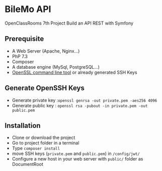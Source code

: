 # BileMo API

OpenClassRooms 7th Project
Build an API REST with Symfony

## Prerequisite
* A Web Server (Apache, Nginx...)
* PhP 7.3
* Composer
* A database engine (MySql, PostgreSQL...)
* [OpenSSL command line tool](https://www.openssl.org/docs/man1.0.2/man1/openssl.html) or already generated SSH Keys

## Generate OpenSSH Keys
* Generate private key :`openssl genrsa -out private.pem -aes256 4096`
* Generate public key : `openssl rsa -pubout -in private.pem -out public.pem`


## Installation
* Clone or download the project
* Go to project folder in a terminal
* Type `composer install`
* move SSH keys (`private.pem` and `public.pem`) in `/config/jwt/`
* Configure a new host in your web server with `public/` folder as DocumentRoot
